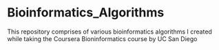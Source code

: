 # Bioinformatics_Algorithms

This repository comprises of various bioinformatics algorithms I created while taking the Coursera Bioninformatics course by UC San Diego
